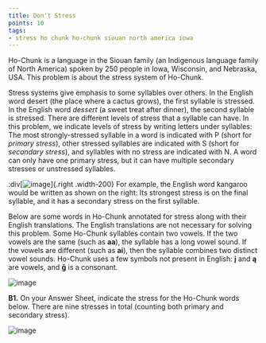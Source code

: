```yaml
---
title: Don't Stress
points: 10
tags:
- stress ho chunk ho-chunk siouan north america iowa
---
```


Ho-Chunk is a language in the Siouan family (an Indigenous language family of North America) spoken by 250
people in Iowa, Wisconsin, and Nebraska, USA. This problem is about the stress system of Ho-Chunk.

Stress systems give emphasis to some syllables over others. In the English word desert (the place where a
cactus grows), the first syllable is stressed. In the English word *dessert* (a sweet treat after dinner), the
second syllable is stressed. There are different levels of stress that a syllable can have. In this problem, we
indicate levels of stress by writing letters under syllables: The most strongly-stressed syllable in a word is
indicated with P (short for *primary stress*), other stressed syllables are indicated with S (short for *secondary stress*), and syllables with no stress are indicated with N. A word can only have one primary stress, but it can
have multiple secondary stresses or unstressed syllables.

:div[![image](/pimg/naclo2023b-1.png)]{.right .width-200}
For example, the English word kangaroo would be written as shown on the right: Its
strongest stress is on the final syllable, and it has a secondary stress on the first syllable.


Below are some words in Ho-Chunk annotated for stress along with their English translations. The English
translations are not necessary for solving this problem. Some Ho-Chunk syllables contain two vowels. If the
two vowels are the same (such as **aa**), the syllable has a long vowel sound. If the vowels are different (such
as **ai**), then the syllable combines two distinct vowel sounds. Ho-Chunk uses a few symbols not present in
English: **į** and **ą** are vowels, and **ǧ** is a consonant.

![image](/pimg/naclo2023b-2.png)

**B1.** On your Answer Sheet, indicate the stress for the Ho-Chunk words below. There are nine stresses in total
(counting both primary and secondary stress).

![image](/pimg/naclo2023b-3.png)
